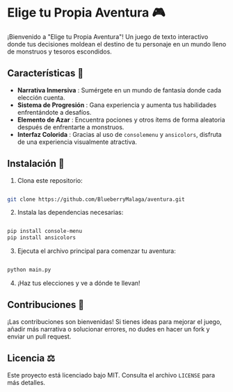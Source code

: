 # Elige tu Propia Aventura 🎮

¡Bienvenido a "Elige tu Propia Aventura"! Un juego de texto interactivo donde tus decisiones moldean el destino de tu personaje en un mundo lleno de monstruos y tesoros escondidos.
## Características 🌟 
- **Narrativa Inmersiva** : Sumérgete en un mundo de fantasía donde cada elección cuenta. 
- **Sistema de Progresión** : Gana experiencia y aumenta tus habilidades enfrentándote a desafíos. 
- **Elemento de Azar** : Encuentra pociones y otros ítems de forma aleatoria después de enfrentarte a monstruos. 
- **Interfaz Colorida** : Gracias al uso de `consolemenu` y `ansicolors`, disfruta de una experiencia visualmente atractiva.
## Instalación 🚀
1. Clona este repositorio:

```bash

git clone https://github.com/BlueberryMalaga/aventura.git
```


2. Instala las dependencias necesarias:

```bash

pip install console-menu
pip install ansicolors
```


3. Ejecuta el archivo principal para comenzar tu aventura:

```bash

python main.py
```


4. ¡Haz tus elecciones y ve a dónde te llevan!
## Contribuciones 🤝

¡Las contribuciones son bienvenidas! Si tienes ideas para mejorar el juego, añadir más narrativa o solucionar errores, no dudes en hacer un fork y enviar un pull request.
## Licencia ⚖️

Este proyecto está licenciado bajo MIT. Consulta el archivo `LICENSE` para más detalles.
